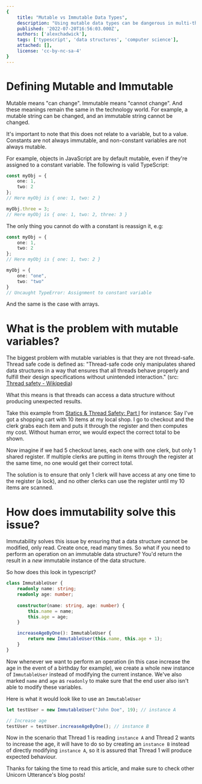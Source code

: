 ```yaml
---
{
	title: "Mutable vs Immutable Data Types",
	description: "Using mutable data types can be dangerous in multi-threaded applications. To help that we can make sure of thread safer immutable data types",
	published: '2022-07-20T16:56:03.000Z',
	authors: ['alexchadwick'],
	tags: ['typescript', 'data structures', 'computer science'],
	attached: [],
	license: 'cc-by-nc-sa-4'
}
---
```



# Defining Mutable and Immutable

Mutable means "can change". Immutable means "cannot change". And these meanings  remain the same in the technology world. For example, a mutable string can be changed, and an immutable string cannot be changed.

It's important to note that this does not relate to a variable, but to a value. Constants are not always immutable, and non-constant variables are not always mutable.

For example, objects in JavaScript are by default mutable, even if they're assigned to a constant variable. The following is valid TypeScript:

```typescript
const myObj = {
    one: 1,
    two: 2
};
// Here myObj is { one: 1, two: 2 }

myObj.three = 3;
// Here myObj is { one: 1, two: 2, three: 3 }
```

The only thing you cannot do with a constant is reassign it, e.g:

```typescript
const myObj = {
    one: 1,
    two: 2
};
// Here myObj is { one: 1, two: 2 }

myObj = {
    one: "one",
    two: "two"
}
// Uncaught TypeError: Assignment to constant variable
```

And the same is the case with arrays.

# What is the problem with mutable variables?

The biggest problem with mutable variables is that they are not thread-safe. Thread safe code is defined as: "Thread-safe code only manipulates shared data structures in a way that ensures that all threads behave properly and fulfill their design specifications without unintended interaction." (src: [Thread safety - Wikipedia](https://en.wikipedia.org/wiki/Thread_safety))

What this means is that threads can access a data structure without producing unexpected results.

Take this example from [Statics &amp; Thread Safety: Part I](https://odetocode.com/Articles/313.aspx) for instance: Say I've got a shopping cart with 10 items at my local shop. I go to checkout and the clerk grabs each item and puts it through the register and then computes my cost. Without human error, we would expect the correct total to be shown.

Now imagine if we had 5 checkout lanes, each one with one clerk, but only 1 shared register. If multiple clerks are putting in items through the register at the same time, no one would get their correct total.

The solution is to ensure that only 1 clerk will have access at any one time to the register (a lock), and no other clerks can use the register until my 10 items are scanned.

# How does immutability solve this issue?

Immutability solves this issue by ensuring that a data structure cannot be modified, only read. Create once, read many times. So what if you need to perform an operation on an immutable data structure? You'd return the result in a *new* immutable instance of the data structure.

So how does this look in typescript?

```typescript
class ImmutableUser {
    readonly name: string;
    readonly age: number;
    
    constructor(name: string, age: number) {
        this.name = name;
        this.age = age;
    }

    increaseAgeByOne(): ImmutableUser {
        return new ImmutableUser(this.name, this.age + 1);
    }
}
```

Now whenever we want to perform an operation (in this case increase the age in the event of a birthday for example), we create a whole new instance of `ImmutableUser` instead of modifying the current instance. We've also marked `name` and `age` as `readonly` to make sure that the end user also isn't able to modify these variables.

Here is what it would look like to use an `ImmutableUser`

```typescript
let testUser = new ImmutableUser("John Doe", 19); // instance A

// Increase age
testUser = testUser.increaseAgeByOne(); // instance B
```

Now in the scenario that Thread 1 is reading `instance A` and Thread 2 wants to increase the age, it will have to do so by creating an `instance B` instead of directly modifying `instance A`, so it is assured that Thread 1 will produce expected behaviour.

Thanks for taking the time to read this article, and make sure to check other Unicorn Utterance's blog posts!

